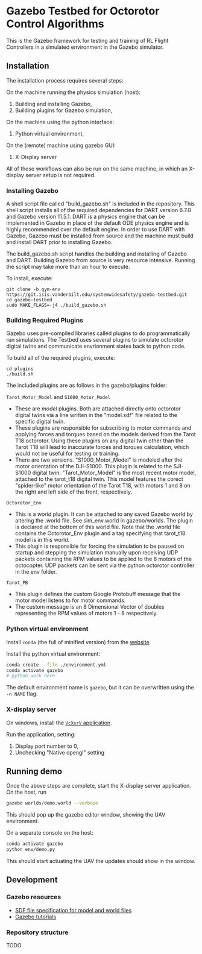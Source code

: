 # Gazebo Testbed for Octorotor Control Algorithms

This is the Gazebo framework for testing and training of RL Flight Controllers in a simulated 
environment in the Gazebo simulator.


## Installation

The installation process requires several steps:

On the machine running the physics simulation (host):

1. Building and installing Gazebo,
2. Building plugins for Gazebo simulation,

On the machine using the python interface:

1. Python virtual environment,

On the (remote) machine using gazebo GUI:

1. X-Display server

All of these workflows can also be run on the same machine, in which an X-display server setup is not required.

### Installing Gazebo

A shell script file called "build_gazebo.sh" is included in the repository. This shell script installs all of the required dependencies for DART version 6.7.0 and Gazebo version 11.5.1. DART is a physics engine that can be implemented in Gazebo in place of the default ODE physics engine and is highly recommended over the default engine. In order to use DART with Gazebo, Gazebo must be installed from source and the machine must build and install DART prior to installing Gazebo.

The build_gazebo.sh script handles the building and installing of Gazebo and DART. Building Gazebo from source is very resource intensive. Running the script may take more than an hour to execute.

To install, execute:

	git clone -b gym-env https://git.isis.vanderbilt.edu/systemwidesafety/gazebo-testbed.git
	cd gazebo-testbed
	sudo MAKE_FLAGS=-j4 ./build_gazebo.sh
	

### Building Required Plugins

Gazebo uses pre-compiled libraries called plugins to do programmatically run simulations. The Testbed uses several plugins to simulate octorotor digital twins and communicate envrionment states back to python code.

To build all of the required plugins, execute:

	cd plugins
	./build.sh

The included plugins are as follows in the gazebo/plugins folder:

`Tarot_Motor_Model` and `S1000_Motor_Model`

- These are *model* plugins. Both are attached directly onto octorotor digital twins via a line written in the "model.sdf" file related to the specific digital twin.
- These plugins are responsible for subscribing to motor commands and applying forces and torques based on the models derived from the Tarot T18 octorotor. Using these plugins on any digital twin other than the Tarot T18 will lead to inaccurate forces and torques calculation, which would not be useful for testing or training.
- There are two versions. "S1000_Motor_Model" is modeled after the motor orientation of the DJI-S1000. This plugin is related to the SJI-S1000 digital twin. "Tarot_Motor_Model" is the most recent motor model, attached to the tarot_t18 digital twin. This model features the corect "spider-like" motor orientation of the Tarot T18, with motors 1 and 8 on the right and left side of the front, respectively.
					
`Octorotor_Env`

- This is a *world* plugin. It can be attached to any saved Gazebo world by altering the .world file. See sim_env.world in gazebo/worlds. The plugin is declared at the bottom of this world file. Note that the .world file contains the Octorotor_Env plugin and a tag specifying that tarot_t18 model is in this world.
- This plugin is responsible for forcing the simulation to be paused on startup and stepping the simulation manually upon receiving UDP packets containing the RPM values to be applied to the 8 motors of the octocopter. UDP packets can be sent via the python octorotor controller in the env folder.

`Tarot_PB`

- This plugin defines the custom Google Protobuff message that the motor model listens to for motor commands.
- The custom message is an 8 Dimensional Vector of doubles representing the RPM values of motors 1 - 8 respectively.


### Python virtual environment

Install `conda` (the full of minified version) from the [website](https://docs.conda.io/en/latest/miniconda.html).

Install the python virtual environment:

```bash
conda create --file ./environment.yml
conda activate gazebo
# python work here
```

The default environment name is `gazebo`, but it can be overwritten using the `-n NAME` flag.

### X-display server

On windows, install the [`VcXsrV` application](https://sourceforge.net/projects/vcxsrv/).

Run the application, setting:

1. Display port number to 0,
2. Unchecking "Native opengl" setting


## Running demo

Once the above steps are complete, start the X-display server application. On the host, run

```bash
gazebo worlds/demo.world --verbose
```

This should pop up the gazebo editor window, showing the UAV environment.

On a separate console on the host:

```bash
conda activate gazebo
python env/demo.py
```

This should start actuating the UAV the updates should show in the window.


## Development


### Gazebo resources

* [SDF file specification for model and world files](http://sdformat.org/spec)
* [Gazebo tutorials](http://gazebosim.org/tutorials)


### Repository structure

TODO
